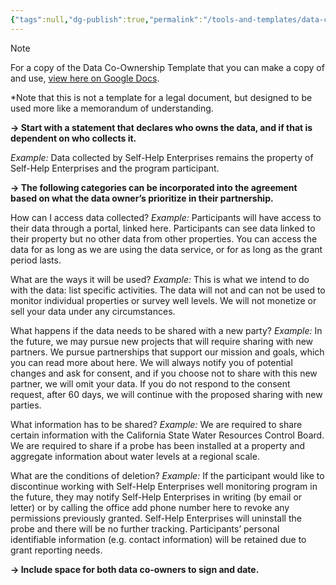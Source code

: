 ```yaml
---
{"tags":null,"dg-publish":true,"permalink":"/tools-and-templates/data-co-ownership-template/","dgPassFrontmatter":true}
---
```



> [!NOTE]
> For a copy of the Data Co-Ownership Template that you can make a copy of and use, [view here on Google Docs](https://docs.google.com/document/d/1VcqY6UISSBo4GeuUtNspfvYP4XZ7gyMxn-46cfAe51Y/edit?usp=sharing). 

 
*Note that this is not a template for a legal document, but designed to be used more like a memorandum of understanding. 

**→ Start with a statement that declares who owns the data, and if that is dependent on who collects it.**  

*Example:* Data collected by Self-Help Enterprises remains the property of Self-Help Enterprises and the program participant. 


**→ The following categories can be incorporated into the agreement based on what the data owner’s prioritize in their partnership.** 

How can I access data collected?
*Example:* Participants will have access to their data through a portal, linked here. Participants can see data linked to their property but no other data from other properties. You can access the data for as long as we are using the data service, or for as long as the grant period lasts. 


What are the ways it will be used?
*Example:* This is what we intend to do with the data: list specific activities. The data will not and can not be used to monitor individual properties or survey well levels. We will not monetize or sell your data under any circumstances. 


What happens if the data needs to be shared with a new party?
*Example:* In the future, we may pursue new projects that will require sharing with new partners. We pursue partnerships that support our mission and goals, which you can read more about here. We will always notify you of potential changes and ask for consent, and if you choose not to share with this new partner, we will omit your data. If you do not respond to the consent request, after 60 days, we will continue with the proposed sharing with new parties. 


What information has to be shared?
*Example:* We are required to share certain information with the California State Water Resources Control Board. We are required to share if a probe has been installed at a property and aggregate information about water levels at a regional scale. 


What are the conditions of deletion?
*Example:* If the participant would like to discontinue working with Self-Help Enterprises well monitoring program in the future, they may notify Self-Help Enterprises in writing (by email or letter) or by calling the office add phone number here to revoke any permissions previously granted. Self-Help Enterprises will uninstall the probe and there will be no further tracking. Participants’ personal identifiable information (e.g. contact information) will be retained due to grant reporting needs. 


**→ Include space for both data co-owners to sign and date.**
